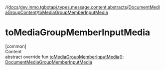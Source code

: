 //[docs](../../../index.md)/[dev.inmo.tgbotapi.types.message.content.abstracts](../index.md)/[DocumentMediaGroupContent](index.md)/[toMediaGroupMemberInputMedia](to-media-group-member-input-media.md)



# toMediaGroupMemberInputMedia  
[common]  
Content  
abstract override fun [toMediaGroupMemberInputMedia](to-media-group-member-input-media.md)(): [DocumentMediaGroupMemberInputMedia](../../dev.inmo.tgbotapi.types.InputMedia/-document-media-group-member-input-media/index.md)  



